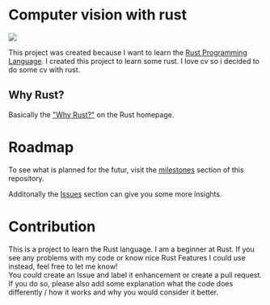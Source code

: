 # Computer vision with rust
<p align="left">
<img src="https://github.com/MrRaptorious/rust-cv/actions/workflows/rust.yml/badge.svg">
</p>

This project was created because I want to learn the [Rust Programming Language](https://www.rust-lang.org/). 
I created this project to learn some rust. I love cv so i decided to do some cv with rust.


## Why Rust?

Basically the ["Why Rust?"](https://www.rust-lang.org/) on the Rust homepage.

# Roadmap
To see what is planned for the futur, visit the [milestones](https://github.com/MrRaptorious/rust-cv/milestones) section of this repository.

Additonally the [Issues](https://github.com/MrRaptorious/rust-cv/issues) section can give you some more insights.


# Contribution
This is a project to learn the Rust language. I am a beginner at Rust. If you see any problems with my code or know nice Rust Features I could use instead, feel free to let me know!</br>
You could create an Issue and label it enhancement or create a pull request. If you do so, please also add some explanation what the code does differently / how it works and why you would consider it better. 
